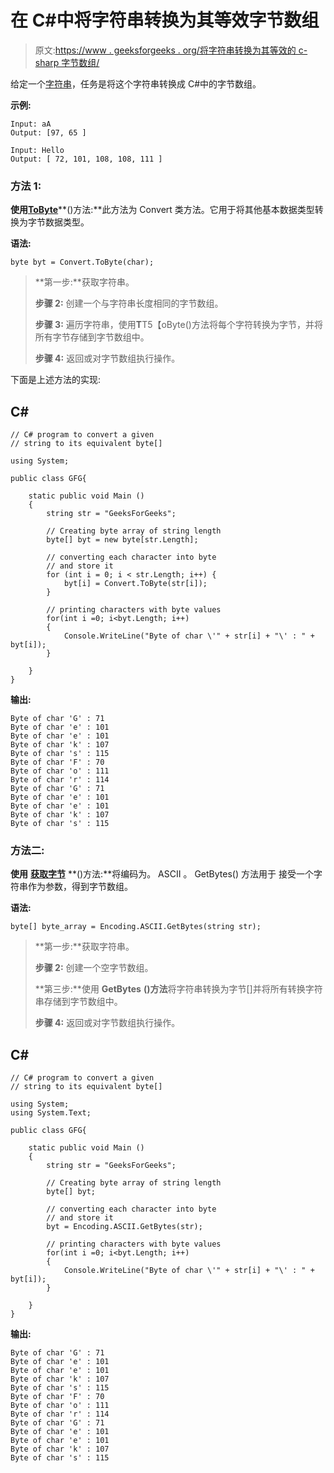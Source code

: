 # 在 C#中将字符串转换为其等效字节数组

> 原文:[https://www . geeksforgeeks . org/将字符串转换为其等效的 c-sharp 字节数组/](https://www.geeksforgeeks.org/converting-a-string-to-its-equivalent-byte-array-in-c-sharp/)

给定一个[字符串](https://www.geeksforgeeks.org/c-sharp-string/)，任务是将这个字符串转换成 C#中的字节数组。

**示例:**

```
Input: aA
Output: [97, 65 ]

Input: Hello
Output: [ 72, 101, 108, 108, 111 ]

```

### **方法 1:**

**使用**[**ToByte**](https://www.geeksforgeeks.org/c-sharp-convert-tobytestring-iformatprovider-method/)**()方法:**此方法为 Convert 类方法。它用于将其他基本数据类型转换为字节数据类型。

**语法:**

```
byte byt = Convert.ToByte(char); 

```

> **第一步:**获取字符串。
> 
> **步骤 2:** 创建一个与字符串长度相同的字节数组。
> 
> **步骤 3:** 遍历字符串，使用**T**T5【oByte()方法将每个字符转换为字节，并将所有字节存储到字节数组中。
> 
> **步骤 4:** 返回或对字节数组执行操作。

下面是上述方法的实现:

## C#

```
// C# program to convert a given
// string to its equivalent byte[]

using System;

public class GFG{

    static public void Main ()
    { 
        string str = "GeeksForGeeks"; 

        // Creating byte array of string length 
        byte[] byt = new byte[str.Length]; 

        // converting each character into byte 
        // and store it
        for (int i = 0; i < str.Length; i++) { 
            byt[i] = Convert.ToByte(str[i]); 
        } 

        // printing characters with byte values
        for(int i =0; i<byt.Length; i++)
        {
            Console.WriteLine("Byte of char \'" + str[i] + "\' : " + byt[i]);
        }

    } 
}
```

**输出:**

```
Byte of char 'G' : 71
Byte of char 'e' : 101
Byte of char 'e' : 101
Byte of char 'k' : 107
Byte of char 's' : 115
Byte of char 'F' : 70
Byte of char 'o' : 111
Byte of char 'r' : 114
Byte of char 'G' : 71
Byte of char 'e' : 101
Byte of char 'e' : 101
Byte of char 'k' : 107
Byte of char 's' : 115

```

### **方法二:**

**使用** [**获取字节**](https://www.geeksforgeeks.org/c-sharp-bitconverter-class/) **()方法:**将编码为。 ASCII 。 GetBytes() 方法用于 接受一个字符串作为参数，得到字节数组。

**语法:**

```
byte[] byte_array = Encoding.ASCII.GetBytes(string str); 

```

> **第一步:**获取字符串。
> 
> **步骤 2:** 创建一个空字节数组。
> 
> **第三步:**使用 **GetBytes** **()方法**将字符串转换为字节[]并将所有转换字符串存储到字节数组中。
> 
> **步骤 4:** 返回或对字节数组执行操作。

## C#

```
// C# program to convert a given
// string to its equivalent byte[]

using System;
using System.Text;

public class GFG{

    static public void Main ()
    { 
        string str = "GeeksForGeeks"; 

        // Creating byte array of string length 
        byte[] byt; 

        // converting each character into byte 
        // and store it
        byt = Encoding.ASCII.GetBytes(str);

        // printing characters with byte values
        for(int i =0; i<byt.Length; i++)
        {
            Console.WriteLine("Byte of char \'" + str[i] + "\' : " + byt[i]);
        }

    } 
}
```

**输出:**

```
Byte of char 'G' : 71
Byte of char 'e' : 101
Byte of char 'e' : 101
Byte of char 'k' : 107
Byte of char 's' : 115
Byte of char 'F' : 70
Byte of char 'o' : 111
Byte of char 'r' : 114
Byte of char 'G' : 71
Byte of char 'e' : 101
Byte of char 'e' : 101
Byte of char 'k' : 107
Byte of char 's' : 115

```